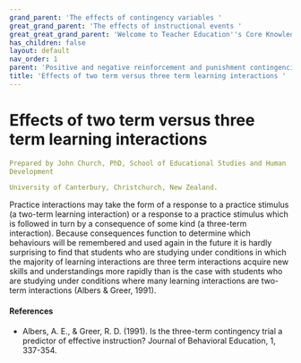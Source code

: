 ```yaml
---
grand_parent: 'The effects of contingency variables '
great_grand_parent: 'The effects of instructional events '
great_great_grand_parent: 'Welcome to Teacher Education''s Core Knowledge and Skills.'
has_children: false
layout: default
nav_order: 1
parent: 'Positive and negative reinforcement and punishment contingencies '
title: 'Effects of two term versus three term learning interactions '
---
```

# Effects of two term versus three term learning interactions


```yaml
Prepared by John Church, PhD, School of Educational Studies and Human
Development

University of Canterbury, Christchurch, New Zealand.
```


Practice interactions may take the form of a response to a practice
stimulus (a two-term learning interaction) or a response to a practice
stimulus which is followed in turn by a consequence of some kind (a
three-term interaction). Because consequences function to determine
which behaviours will be remembered and used again in the future it is
hardly surprising to find that students who are studying under
conditions in which the majority of learning interactions are three term
interactions acquire new skills and understandings more rapidly than is
the case with students who are studying under conditions where many
learning interactions are two-term interactions (Albers & Greer, 1991).


#### References

-   Albers, A. E., & Greer, R. D. (1991). Is the three-term contingency
    trial a predictor of effective instruction? Journal of Behavioral
    Education, 1, 337-354.
